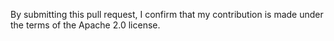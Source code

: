 <!-- Provide summary of changes -->

<!-- Issue number, if available. E.g. "Fixes #31", "Addresses #42, 77" -->

By submitting this pull request, I confirm that my contribution is made under the terms of the Apache 2.0 license.
